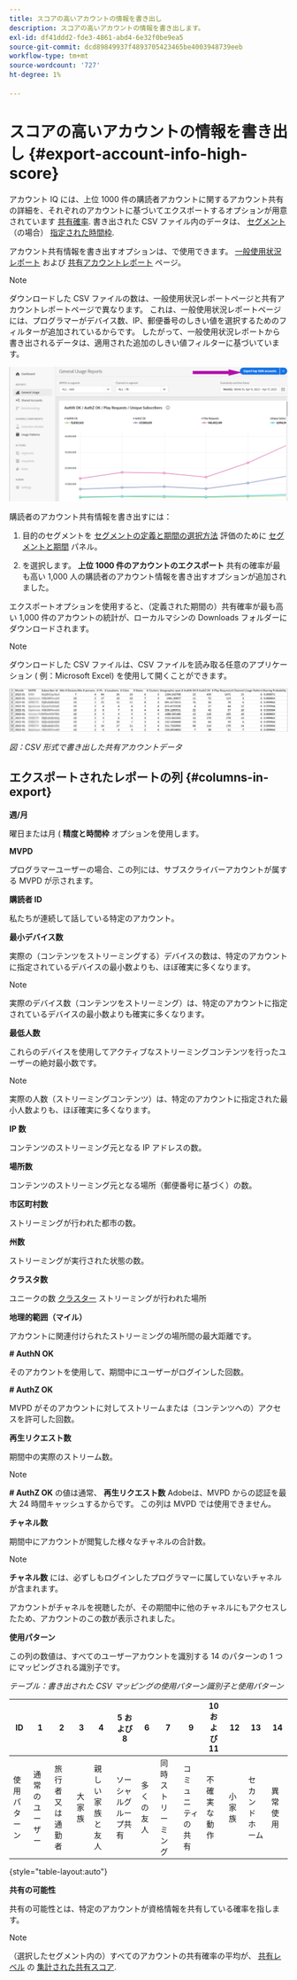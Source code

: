```yaml
---
title: スコアの高いアカウントの情報を書き出し
description: スコアの高いアカウントの情報を書き出します。
exl-id: df41ddd2-fde3-4861-abd4-6e32f0be9ea5
source-git-commit: dcd89849937f4893705423465be4003948739eeb
workflow-type: tm+mt
source-wordcount: '727'
ht-degree: 1%

---
```


# スコアの高いアカウントの情報を書き出し {#export-account-info-high-score}

アカウント IQ には、上位 1000 件の購読者アカウントに関するアカウント共有の詳細を、それぞれのアカウントに基づいてエクスポートするオプションが用意されています [共有確率](/help/AccountIQ/product-concepts.md#account-sharing-probability-def). 書き出された CSV ファイル内のデータは、 [セグメント](/help/AccountIQ/product-concepts.md#segment-def)（の場合） [指定された時間枠](/help/AccountIQ/product-concepts.md#time-frame-def).

アカウント共有情報を書き出すオプションは、で使用できます。 [一般使用状況レポート](/help/AccountIQ/general-usage-reports.md) および [共有アカウントレポート](/help/AccountIQ/shared-acc-reports.md) ページ。

>[!NOTE]
>
>ダウンロードした CSV ファイルの数は、一般使用状況レポートページと共有アカウントレポートページで異なります。 これは、一般使用状況レポートページには、プログラマーがデバイス数、IP、郵便番号のしきい値を選択するためのフィルターが追加されているからです。 したがって、一般使用状況レポートから書き出されるデータは、適用された追加のしきい値フィルターに基づいています。

![一般的な使用方法のエクスポートオプション](assets/export.png)

購読者のアカウント共有情報を書き出すには：

1. 目的のセグメントを [セグメントの定義と期間の選択方法](/help/AccountIQ/howto-select-segment-timeframe.md) 評価のために [セグメントと期間](/help/AccountIQ/segments-timeframe.md) パネル。

1. を選択します。 **上位 1000 件のアカウントのエクスポート** 共有の確率が最も高い 1,000 人の購読者のアカウント情報を書き出すオプションが追加されました。

エクスポートオプションを使用すると、（定義された期間の）共有確率が最も高い 1,000 件のアカウントの統計が、ローカルマシンの Downloads フォルダーにダウンロードされます。

>[!NOTE]
>
>ダウンロードした CSV ファイルは、CSV ファイルを読み取る任意のアプリケーション ( 例：Microsoft Excel) を使用して開くことができます。

![csv 形式で書き出したデータ](assets/exported-csv.png)

*図：CSV 形式で書き出した共有アカウントデータ*

## エクスポートされたレポートの列 {#columns-in-export}

**週/月**

曜日または月 ( **精度と時間枠** オプションを使用します。

**MVPD**

プログラマーユーザーの場合、この列には、サブスクライバーアカウントが属する MVPD が示されます。

**購読者 ID**

私たちが連続して話している特定のアカウント。

**最小デバイス数**

実際の（コンテンツをストリーミングする）デバイスの数は、特定のアカウントに指定されているデバイスの最小数よりも、ほぼ確実に多くなります。

>[!NOTE]
>
>実際のデバイス数（コンテンツをストリーミング）は、特定のアカウントに指定されているデバイスの最小数よりも確実に多くなります。

**最低人数**

これらのデバイスを使用してアクティブなストリーミングコンテンツを行ったユーザーの絶対最小数です。

>[!NOTE]
>
>実際の人数（ストリーミングコンテンツ）は、特定のアカウントに指定された最小人数よりも、ほぼ確実に多くなります。

**IP 数**

コンテンツのストリーミング元となる IP アドレスの数。

**場所数**

コンテンツのストリーミング元となる場所（郵便番号に基づく）の数。

**市区町村数**

ストリーミングが行われた都市の数。

**州数**

ストリーミングが実行された状態の数。

**クラスタ数**

ユニークの数 [クラスター](/help/AccountIQ/product-concepts.md#cluster-def) ストリーミングが行われた場所

**地理的範囲（マイル）**

アカウントに関連付けられたストリーミングの場所間の最大距離です。

**# AuthN OK**

そのアカウントを使用して、期間中にユーザーがログインした回数。

**# AuthZ OK**

MVPD がそのアカウントに対してストリームまたは（コンテンツへの）アクセスを許可した回数。

**再生リクエスト数**

期間中の実際のストリーム数。

>[!NOTE]
>
>**# AuthZ OK** の値は通常、 **再生リクエスト数** Adobeは、MVPD からの認証を最大 24 時間キャッシュするからです。 この列は MVPD では使用できません。

**チャネル数**

期間中にアカウントが閲覧した様々なチャネルの合計数。

>[!NOTE]
>
>**チャネル数** には、必ずしもログインしたプログラマーに属していないチャネルが含まれます。
>
>アカウントがチャネルを視聴したが、その期間中に他のチャネルにもアクセスしたため、アカウントのこの数が表示されました。

**使用パターン**

この列の数値は、すべてのユーザーアカウントを識別する 14 のパターンの 1 つにマッピングされる識別子です。

*テーブル：書き出された CSV マッピングの使用パターン識別子と使用パターン*

| ID | 1 | 2 | 3 | 4 | 5 および 8 | 6 | 7 | 9 | 10 および 11 | 12 | 13 | 14 |
|---|---|---|---|---|---|---|---|---|---|---|---|---|
| 使用パターン | 通常のユーザー | 旅行者又は通勤者 | 大家族 | 親しい家族と友人 | ソーシャルグループ共有 | 多くの友人 | 同時ストリーミング | コミュニティの共有 | 不確実な動作 | 小家族 | セカンドホーム | 異常使用 |

{style=&quot;table-layout:auto&quot;}

**共有の可能性**

共有の可能性とは、特定のアカウントが資格情報を共有している確率を指します。

>[!NOTE]
>
> （選択したセグメント内の）すべてのアカウントの共有確率の平均が、 [共有レベル](/help/AccountIQ/dashboard.md#sharing-level) の [集計された共有スコア](/help/AccountIQ/dashboard.md#aggregated-sharing).
